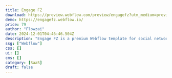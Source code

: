 ```yaml
---
title: Engage FZ
download: https://preview.webflow.com/preview/engagefz?utm_medium=preview_link&utm_source=dashboard&utm_content=engagefz&preview=d355ee276e1e31bd2758d3b23b2828c9&workflow=sitePreview
demo: https://engagefz.webflow.io/
price: 79
author: "Flowzai"
date: 2024-12-01T04:46:46.504Z
description: "Engage FZ is a premium Webflow template for social network apps. It offers a sleek, user-friendly design tailored to help you build an engaging online community platform. Perfect for social media apps, niche networks, or communication hubs."
ssg: ["Webflow"]
css: []
ui: []
cms: []
category: [SaaS]
draft: false
---
```

